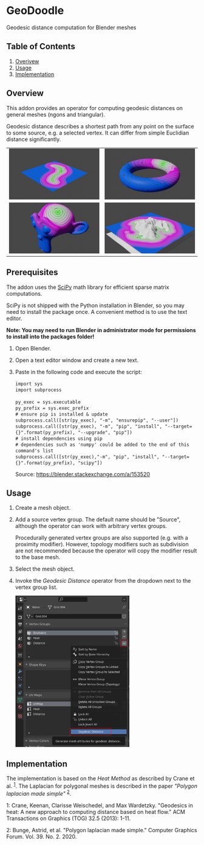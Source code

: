 # GeoDoodle

Geodesic distance computation for Blender meshes

## Table of Contents
1. [Overivew](#overview)
2. [Usage](#usage)
3. [Implementation](#implementation)

## Overview

This addon provides an operator for computing geodesic distances on general meshes (ngons and triangular).

Geodesic distance describes a shortest path from any point on the surface to some source, e.g. a selected vertex. It can differ from simple Euclidian distance significantly.

|||
|---|---|
| ![](images/Plane.jpg) | ![](images/Torus.jpg) |
| ![](images/Monkey.jpg) | ![](images/Island.jpg) |

## Prerequisites

The addon uses the [SciPy](https://scipy.org/) math library for efficient sparse matrix computations.

SciPy is not shipped with the Python installation in Blender, so you may need to install the package once.
A convenient method is to use the text editor.

**Note: You may need to run Blender in administrator mode for permissions to install into the packages folder!**

1. Open Blender.
1. Open a text editor window and create a new text.
1. Paste in the following code and execute the script:

   ```
   import sys
   import subprocess
   
   py_exec = sys.executable
   py_prefix = sys.exec_prefix
   # ensure pip is installed & update
   subprocess.call([str(py_exec), "-m", "ensurepip", "--user"])
   subprocess.call([str(py_exec), "-m", "pip", "install", "--target={}".format(py_prefix), "--upgrade", "pip"])
   # install dependencies using pip
   # dependencies such as 'numpy' could be added to the end of this command's list
   subprocess.call([str(py_exec),"-m", "pip", "install", "--target={}".format(py_prefix), "scipy"])
   ```

   Source: https://blender.stackexchange.com/a/153520

## Usage

1. Create a mesh object.
2. Add a source vertex group. The default name should be "Source", although the operator can work with arbitrary vertex groups.

   Procedurally generated vertex groups are also supported (e.g. with a proximity modifier). However, topology modifiers such as subdivision are not recommended because the operator will copy the modifier result to the base mesh.

3. Select the mesh object.
4. Invoke the _Geodesic Distance_ operator from the dropdown next to the vertex group list.

   <img src="images/OperatorMenu.png" width="300">

## Implementation

The implementation is based on the _Heat Method_ as described by Crane et al. <sup>[1](#CWW13)</sup>. The Laplacian for polygonal meshes is described in the paper _"Polygon laplacian made simple"_ <sup>[2](#BHKB20)</sup>.

<a id="CWW13">1</a>: Crane, Keenan, Clarisse Weischedel, and Max Wardetzky. "Geodesics in heat: A new approach to computing distance based on heat flow." ACM Transactions on Graphics (TOG) 32.5 (2013): 1-11.

<a id="BHKB20">2</a>: Bunge, Astrid, et al. "Polygon laplacian made simple." Computer Graphics Forum. Vol. 39. No. 2. 2020.